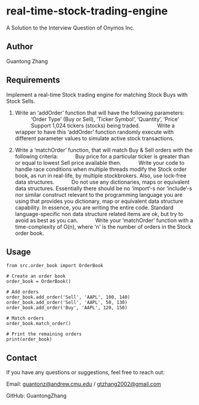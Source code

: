 # real-time-stock-trading-engine

A Solution to the Interview Question of Onymos Inc.

## Author

Guantong Zhang

## Requirements

Implement a real-time Stock trading engine for matching Stock Buys with Stock Sells.
1. Write an ‘addOrder’ function that will have the following parameters:
      ‘Order Type’ (Buy or Sell), ‘Ticker Symbol’, ‘Quantity’, ‘Price’
      Support 1,024 tickers (stocks) being traded.
      Write a wrapper to have this ‘addOrder’ function randomly execute with different parameter values to simulate active stock transactions.

2. Write a ‘matchOrder’ function, that will match Buy & Sell orders with the following criteria:
      Buy price for a particular ticker is greater than or equal to lowest Sell price available then.
      Write your code to handle race conditions when multiple threads modify the Stock order book, as run in real-life, by multiple stockbrokers. Also, use lock-free data structures.
      Do not use any dictionaries, maps or equivalent data structures. Essentially there should be no ‘import’-s nor ‘include’-s nor similar construct relevant to the programming language you are using that provides you dictionary, map or equivalent data structure capability. In essence, you are writing the entire code. Standard language-specific non data structure related items are ok, but try to avoid as best as you can.
      Write your ‘matchOrder’ function with a time-complexity of O(n), where 'n' is the number of orders in the Stock order book.

## Usage

    from src.order_book import OrderBook

    # Create an order book
    order_book = OrderBook()

    # Add orders
    order_book.add_order('Sell', 'AAPL', 100, 140)
    order_book.add_order('Sell', 'AAPL', 50, 130)
    order_book.add_order('Buy', 'AAPL', 120, 150)

    # Match orders
    order_book.match_order()

    # Print the remaining orders
    print(order_book)


## Contact

If you have any questions or suggestions, feel free to reach out:

Email: guantonz@andrew.cmu.edu / gtzhang2002@gmail.com

GitHub: GuantongZhang
